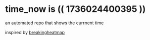 # time_now is (( 1736024400395 ))

an automated repo that shows the currnent time

inspired by [breakingheatmap](https://github.com/breakingheatmap/breakingheatmap)